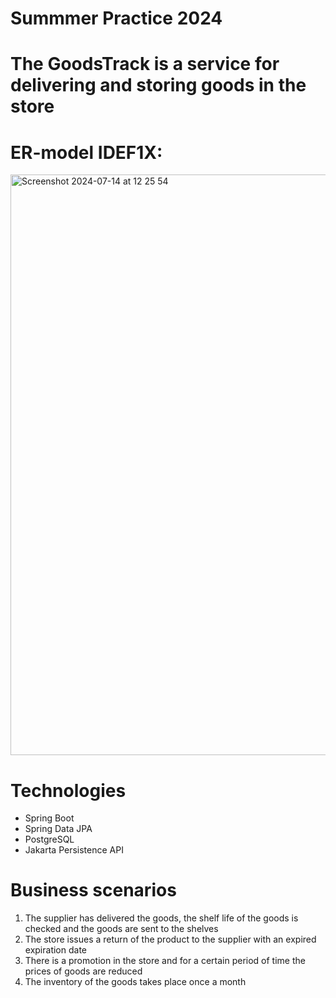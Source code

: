 # **Summmer Practice 2024**

# **The GoodsTrack is a service for delivering and storing goods in the store**

# **ER-model IDEF1X**:
<img width="929" alt="Screenshot 2024-07-14 at 12 25 54" src="https://github.com/user-attachments/assets/05aeb9ef-aaa6-47fd-bb69-87a100b08078">

# **Technologies**
- Spring Boot
- Spring Data JPA
- PostgreSQL
- Jakarta Persistence API

# **Business scenarios**
1. The supplier has delivered the goods, the shelf life of the goods is checked and the goods are sent to the shelves
2. The store issues a return of the product to the supplier with an expired expiration date
3. There is a promotion in the store and for a certain period of time the prices of goods are reduced
4. The inventory of the goods takes place once a month

